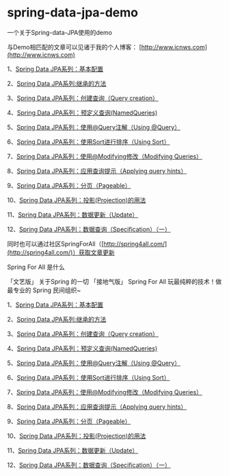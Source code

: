# spring-data-jpa-demo
一个关于Spring-data-JPA使用的demo

与Demo相匹配的文章可以见诸于我的个人博客：
[http://www.icnws.com](http://www.icnws.com)

1、[Spring Data JPA系列：基本配置](http://www.icnws.com/?p=491)

2、[Spring Data JPA系列:继承的方法](http://www.icnws.com/?p=497)

3、[Spring Data JPA系列：创建查询（Query creation）](http://www.icnws.com/?p=508)

4、[Spring Data JPA系列：预定义查询(NamedQueries)](http://www.icnws.com/?p=506)

5、[Spring Data JPA系列：使用@Query注解（Using @Query）](http://www.icnws.com/?p=526)

6、[Spring Data JPA系列：使用Sort进行排序（Using Sort）](http://www.icnws.com/?p=530)

7、[Spring Data JPA系列：使用@Modifying修改（Modifying Queries）](http://www.icnws.com/?p=538)

8、[Spring Data JPA系列：应用查询提示（Applying query hints）](http://www.icnws.com/?p=542)

9、[Spring Data JPA系列：分页（Pageable）](http://www.icnws.com/?p=552)

10、[Spring Data JPA系列：投影(Projection)的用法](http://www.icnws.com/?p=556)

11、[Spring Data JPA系列：数据更新（Update）](http://www.icnws.com/?p=565)

12、[Spring Data JPA系列：数据查询（Specification）（一）](http://www.icnws.com/?p=569)

同时也可以通过社区SpringForAll（[http://spring4all.com/](http://spring4all.com/)）获取文章更新

Spring For All 是什么

「文艺版」
关于Spring 的一切
「接地气版」
Spring For All 玩最纯粹的技术！做最专业的 Spring 民间组织~

1、[Spring Data JPA系列：基本配置](http://spring4all.com/article/95 "Spring Data JPA系列：基本配置")

2、[Spring Data JPA系列:继承的方法](http://spring4all.com/article/96)

3、[Spring Data JPA系列：创建查询（Query creation）](http://spring4all.com/article/98)

4、[Spring Data JPA系列：预定义查询(NamedQueries)](http://spring4all.com/article/100)

5、[Spring Data JPA系列：使用@Query注解（Using @Query）](http://spring4all.com/article/104)

6、[Spring Data JPA系列：使用Sort进行排序（Using Sort）](http://spring4all.com/article/105)

7、[Spring Data JPA系列：使用@Modifying修改（Modifying Queries）](http://spring4all.com/article/110)

8、[Spring Data JPA系列：应用查询提示（Applying query hints）](http://spring4all.com/article/114)

9、[Spring Data JPA系列：分页（Pageable）](http://spring4all.com/article/118)

10、[Spring Data JPA系列：投影(Projection)的用法](http://spring4all.com/article/119)

11、[Spring Data JPA系列：数据更新（Update）](http://spring4all.com/article/128)

12、[Spring Data JPA系列：数据查询（Specification）（一）](http://spring4all.com/article/133)
